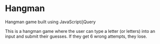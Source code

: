 # Hangman
Hangman game built using JavaScript/jQuery

This is a hangman game where the user can type a letter (or letters) into an input and submit their guesses. If they get 6 wrong attempts, they lose.
